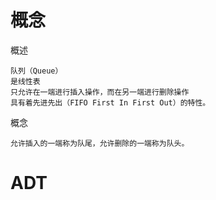 
# 概念

概述

    队列（Queue）
    是线性表
    只允许在一端进行插入操作，而在另一端进行删除操作
    具有着先进先出（FIFO First In First Out）的特性。

概念

    
    允许插入的一端称为队尾，允许删除的一端称为队头。

# ADT

```


```